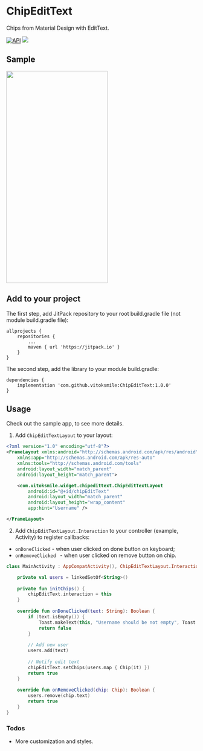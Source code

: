 # ChipEditText

Chips from Material Design with EditText.

[![API](https://img.shields.io/badge/API-16%2B-brightgreen.svg?style=flat)](https://android-arsenal.com/api?level=16) [![](https://jitpack.io/v/vitoksmile/ChipEditText.svg)](https://jitpack.io/#vitoksmile/ChipEditText)

## Sample
<img src="https://github.com/vitoksmile/ChipEditText/blob/master/app/sample.gif?raw=true" width="268" height="560" />

## Add to your project
The first step, add JitPack repository to your root build.gradle file (not module build.gradle file):
```
allprojects {
	repositories {
		...
		maven { url 'https://jitpack.io' }
	}
}
```
The second step, add the library to your module build.gradle:
```
dependencies {
	implementation 'com.github.vitoksmile:ChipEditText:1.0.0'
}
```

## Usage
Check out the sample app, to see more details.

1) Add `ChipEditTextLayout` to your layout:
```xml
<?xml version="1.0" encoding="utf-8"?>
<FrameLayout xmlns:android="http://schemas.android.com/apk/res/android"
    xmlns:app="http://schemas.android.com/apk/res-auto"
    xmlns:tools="http://schemas.android.com/tools"
    android:layout_width="match_parent"
    android:layout_height="match_parent">

    <com.vitoksmile.widget.chipedittext.ChipEditTextLayout
        android:id="@+id/chipEditText"
        android:layout_width="match_parent"
        android:layout_height="wrap_content"
        app:hint="Username" />

</FrameLayout>
```

2) Add `ChipEditTextLayout.Interaction` to your controller (example, Activity) to register callbacks: 
- `onDoneClicked` - when user clicked on done button on keyboard;
- `onRemoveClicked ` - when user clicked on remove button on chip.
```Kotlin
class MainActivity : AppCompatActivity(), ChipEditTextLayout.Interaction {

	private val users = linkedSetOf<String>()
	
	private fun initChips() {
		chipEditText.interaction = this
	}
	
	override fun onDoneClicked(text: String): Boolean {
		if (text.isEmpty()) {
			Toast.makeText(this, "Username should be not empty", Toast.LENGTH_SHORT).show()
			return false
		}
		
		// Add new user
		users.add(text)
		
		// Notify edit text
		chipEditText.setChips(users.map { Chip(it) })
		return true
	}
	
	override fun onRemoveClicked(chip: Chip): Boolean {
		users.remove(chip.text)
		return true
	}
}
```

### Todos
- More customization and styles.